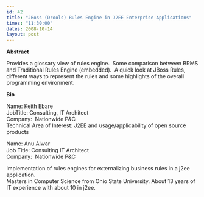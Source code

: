 ```yaml
---
id: 42
title: "JBoss (Drools) Rules Engine in J2EE Enterprise Applications"
times: "11:30:00"
dates: 2008-10-14
layout: post
---
```

 **Abstract**

Provides a glossary view of rules engine.&nbsp; Some comparison between BRMS and Traditional Rules Engine (embedded).&nbsp; A quick look at JBoss Rules, different ways to represent the rules and some highlights of the overall programming environment.

**Bio**

Name: Keith Ebare   
JobTitle: Consulting, IT Architect   
Company:&nbsp; Nationwide P&C   
Technical Area of Interest: J2EE and usage/applicability of open source products

Name: Anu Alwar  
Job Title: Consulting IT Architect  
Company:&nbsp; Nationwide P&C

Implementation of rules engines for externalizing business rules in a j2ee application.   
Masters in Computer Science from Ohio State University. About 13 years of IT experience with about 10 in j2ee.  
&nbsp;

